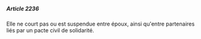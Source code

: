 ##### Article 2236

Elle ne court pas ou est suspendue entre époux, ainsi qu'entre partenaires liés par un pacte civil de solidarité.

